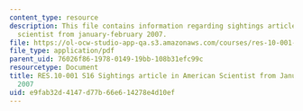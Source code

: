 ```yaml
---
content_type: resource
description: This file contains information regarding sightings article in american
  scientist from january-february 2007.
file: https://ol-ocw-studio-app-qa.s3.amazonaws.com/courses/res-10-001-making-science-and-engineering-pictures-a-practical-guide-to-presenting-your-work-spring-2016/e9fab32d4147d77b66e614278e4d10ef_MITRES_10_001S16_JanFeb07.pdf
file_type: application/pdf
parent_uid: 76026f86-1978-0149-19bb-108b31efc99c
resourcetype: Document
title: RES.10-001 S16 Sightings article in American Scientist from January-February
  2007
uid: e9fab32d-4147-d77b-66e6-14278e4d10ef
---
```

